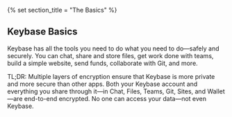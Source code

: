 {% set section_title = "The Basics" %}

## Keybase Basics
Keybase has all the tools you need to do what you need to do—safely and securely. You can chat, share and store files, get work done with teams, build a simple website, send funds, collaborate with Git, and more.

TL;DR: Multiple layers of encryption ensure that Keybase is more private and more secure than other apps. Both your Keybase account and everything you share through it—in Chat, Files, Teams, Git, Sites, and Wallet—are end-to-end encrypted. No one can access your data—not even Keybase.
